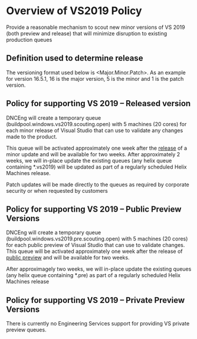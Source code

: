# Overview of VS2019 Policy 
Provide a reasonable mechanism to scout new minor versions of VS 2019 (both preview and release) that will minimize disruption to existing production queues

## Definition used to determine release 
The versioning format used below is <Major.Minor.Patch>. As an example for version 16.5.1, 16 is the major version, 5 is the minor and 1 is the patch version. 

## Policy for supporting VS 2019 – Released version
DNCEng will create a temporary queue (buildpool.windows.vs2019.scouting.open) with 5 machines (20 cores) for each minor release of Visual Studio that can use to validate any changes made to the product. 

This queue will be activated approximately one week after the [release](https://docs.microsoft.com/en-us/visualstudio/releases/2019/release-notes) of a minor update and will be available for two weeks. After approximately 2 weeks, we will in-place update the existing queues (any helix queue containing *.vs2019) will be updated as part of a regularly scheduled Helix Machines release.

Patch updates will be made directly to the queues as required by corporate security or when requested by customers

## Policy for supporting VS 2019 – Public Preview Versions
DNCEng will create a temporary queue (buildpool.windows.vs2019.pre.scouting.open) with 5 machines (20 cores) for each public preview of Visual Studio that can use to validate changes. This queue will be activated approximately one week after the release of [public preview](https://docs.microsoft.com/en-us/visualstudio/releases/2019/release-notes-preview) and will be available for two weeks. 

After approximagely two weeks, we will in-place update the existing queues (any helix queue containing *.pre) as part of a regularly scheduled Helix Machines release

## Policy for supporting VS 2019 – Private Preview Versions
There is currently no Engineering Services support for providing VS private preview queues.
